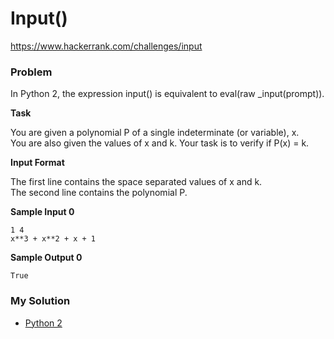 # Input()

https://www.hackerrank.com/challenges/input

### Problem

In Python 2, the expression input() is equivalent to eval(raw _input(prompt)).

**Task**

You are given a polynomial P of a single indeterminate (or variable), x.   
You are also given the values of x and k. Your task is to verify if P(x) = k.

**Input Format**

The first line contains the space separated values of x and k.   
The second line contains the polynomial P.

**Sample Input 0**

```
1 4
x**3 + x**2 + x + 1
```

**Sample Output 0**

```
True
```

### My Solution

- [Python 2](python2.py)
```python

````